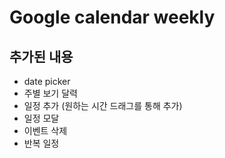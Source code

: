 # Google calendar weekly

## 추가된 내용

- date picker
- 주별 보기 달력
- 일정 추가 (원하는 시간 드래그를 통해 추가)
- 일정 모달
- 이벤트 삭제
- 반복 일정
